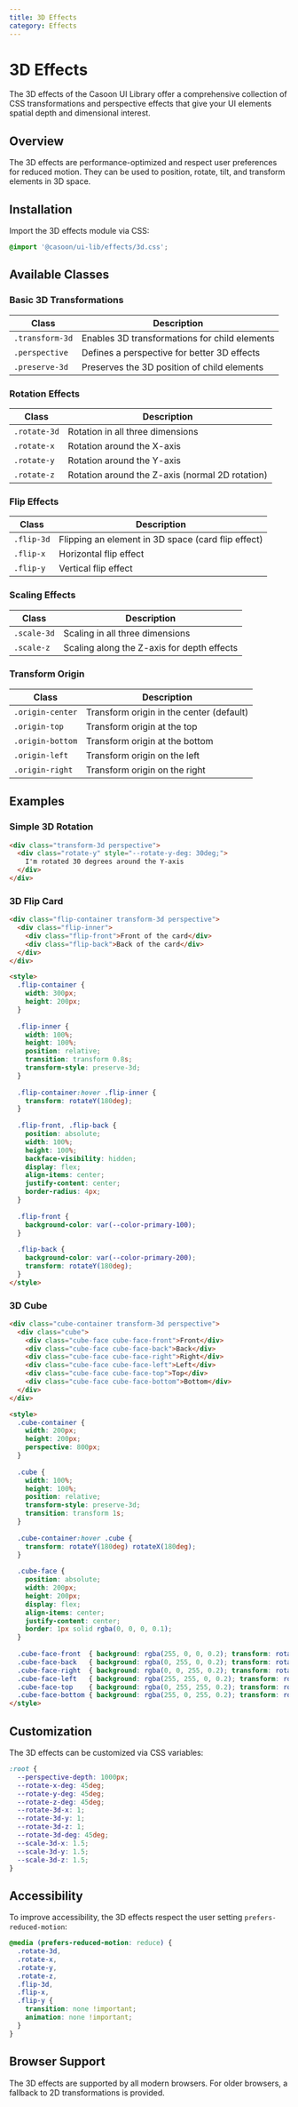 ```yaml
---
title: 3D Effects
category: Effects
---
```


# 3D Effects

The 3D effects of the Casoon UI Library offer a comprehensive collection of CSS transformations and perspective effects that give your UI elements spatial depth and dimensional interest.

## Overview

The 3D effects are performance-optimized and respect user preferences for reduced motion. They can be used to position, rotate, tilt, and transform elements in 3D space.

## Installation

Import the 3D effects module via CSS:

```css
@import '@casoon/ui-lib/effects/3d.css';
```

## Available Classes

### Basic 3D Transformations

| Class | Description |
|--------|-------------|
| `.transform-3d` | Enables 3D transformations for child elements |
| `.perspective` | Defines a perspective for better 3D effects |
| `.preserve-3d` | Preserves the 3D position of child elements |

### Rotation Effects

| Class | Description |
|--------|-------------|
| `.rotate-3d` | Rotation in all three dimensions |
| `.rotate-x` | Rotation around the X-axis |
| `.rotate-y` | Rotation around the Y-axis |
| `.rotate-z` | Rotation around the Z-axis (normal 2D rotation) |

### Flip Effects

| Class | Description |
|--------|-------------|
| `.flip-3d` | Flipping an element in 3D space (card flip effect) |
| `.flip-x` | Horizontal flip effect |
| `.flip-y` | Vertical flip effect |

### Scaling Effects

| Class | Description |
|--------|-------------|
| `.scale-3d` | Scaling in all three dimensions |
| `.scale-z` | Scaling along the Z-axis for depth effects |

### Transform Origin

| Class | Description |
|--------|-------------|
| `.origin-center` | Transform origin in the center (default) |
| `.origin-top` | Transform origin at the top |
| `.origin-bottom` | Transform origin at the bottom |
| `.origin-left` | Transform origin on the left |
| `.origin-right` | Transform origin on the right |

## Examples

### Simple 3D Rotation

```html
<div class="transform-3d perspective">
  <div class="rotate-y" style="--rotate-y-deg: 30deg;">
    I'm rotated 30 degrees around the Y-axis
  </div>
</div>
```

### 3D Flip Card

```html
<div class="flip-container transform-3d perspective">
  <div class="flip-inner">
    <div class="flip-front">Front of the card</div>
    <div class="flip-back">Back of the card</div>
  </div>
</div>

<style>
  .flip-container {
    width: 300px;
    height: 200px;
  }
  
  .flip-inner {
    width: 100%;
    height: 100%;
    position: relative;
    transition: transform 0.8s;
    transform-style: preserve-3d;
  }
  
  .flip-container:hover .flip-inner {
    transform: rotateY(180deg);
  }
  
  .flip-front, .flip-back {
    position: absolute;
    width: 100%;
    height: 100%;
    backface-visibility: hidden;
    display: flex;
    align-items: center;
    justify-content: center;
    border-radius: 4px;
  }
  
  .flip-front {
    background-color: var(--color-primary-100);
  }
  
  .flip-back {
    background-color: var(--color-primary-200);
    transform: rotateY(180deg);
  }
</style>
```

### 3D Cube

```html
<div class="cube-container transform-3d perspective">
  <div class="cube">
    <div class="cube-face cube-face-front">Front</div>
    <div class="cube-face cube-face-back">Back</div>
    <div class="cube-face cube-face-right">Right</div>
    <div class="cube-face cube-face-left">Left</div>
    <div class="cube-face cube-face-top">Top</div>
    <div class="cube-face cube-face-bottom">Bottom</div>
  </div>
</div>

<style>
  .cube-container {
    width: 200px;
    height: 200px;
    perspective: 800px;
  }
  
  .cube {
    width: 100%;
    height: 100%;
    position: relative;
    transform-style: preserve-3d;
    transition: transform 1s;
  }
  
  .cube-container:hover .cube {
    transform: rotateY(180deg) rotateX(180deg);
  }
  
  .cube-face {
    position: absolute;
    width: 200px;
    height: 200px;
    display: flex;
    align-items: center;
    justify-content: center;
    border: 1px solid rgba(0, 0, 0, 0.1);
  }
  
  .cube-face-front  { background: rgba(255, 0, 0, 0.2); transform: rotateY(0deg) translateZ(100px); }
  .cube-face-back   { background: rgba(0, 255, 0, 0.2); transform: rotateY(180deg) translateZ(100px); }
  .cube-face-right  { background: rgba(0, 0, 255, 0.2); transform: rotateY(90deg) translateZ(100px); }
  .cube-face-left   { background: rgba(255, 255, 0, 0.2); transform: rotateY(-90deg) translateZ(100px); }
  .cube-face-top    { background: rgba(0, 255, 255, 0.2); transform: rotateX(90deg) translateZ(100px); }
  .cube-face-bottom { background: rgba(255, 0, 255, 0.2); transform: rotateX(-90deg) translateZ(100px); }
</style>
```

## Customization

The 3D effects can be customized via CSS variables:

```css
:root {
  --perspective-depth: 1000px;
  --rotate-x-deg: 45deg;
  --rotate-y-deg: 45deg;
  --rotate-z-deg: 45deg;
  --rotate-3d-x: 1;
  --rotate-3d-y: 1;
  --rotate-3d-z: 1;
  --rotate-3d-deg: 45deg;
  --scale-3d-x: 1.5;
  --scale-3d-y: 1.5;
  --scale-3d-z: 1.5;
}
```

## Accessibility

To improve accessibility, the 3D effects respect the user setting `prefers-reduced-motion`:

```css
@media (prefers-reduced-motion: reduce) {
  .rotate-3d,
  .rotate-x,
  .rotate-y,
  .rotate-z,
  .flip-3d,
  .flip-x,
  .flip-y {
    transition: none !important;
    animation: none !important;
  }
}
```

## Browser Support

The 3D effects are supported by all modern browsers. For older browsers, a fallback to 2D transformations is provided. 